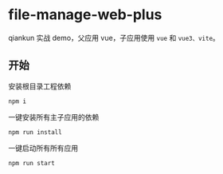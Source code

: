 # file-manage-web-plus

qiankun 实战 demo，父应用 vue，子应用使用 `vue` 和 `vue3、vite`。

<!-- [微前端qiankun从搭建到部署的实践](https://juejin.im/post/6875462470593904653) -->

## 开始
安装根目录工程依赖
```
npm i
```
一键安装所有主子应用的依赖
```
npm run install
```

一键启动所有所有应用
```
npm run start
```

<!-- 通过 [http://localhost:8080/](http://localhost:8080/) 访问主应用。 -->

<!-- ## 发布
一键构建并打包所有主子应用
```
npm run build -->
```

